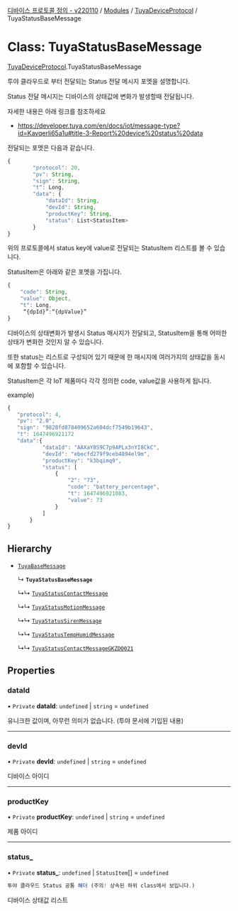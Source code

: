 [디바이스 프로토콜 정의 - v220110](../README.md) / [Modules](../modules.md) / [TuyaDeviceProtocol](../modules/TuyaDeviceProtocol.md) / TuyaStatusBaseMessage

# Class: TuyaStatusBaseMessage

[TuyaDeviceProtocol](../modules/TuyaDeviceProtocol.md).TuyaStatusBaseMessage

투야 클라우드로 부터 전달되는 Status 전달 메시지 포멧을 설명합니다.

Status 전달 메시지는 디바이스의 상태값에 변화가 발생할때 전달됩니다.

자세한 내용은 아래 링크를 참조하세요

* https://developer.tuya.com/en/docs/iot/message-type?id=Kavqerli65a1u#title-3-Report%20device%20status%20data

전달되는 포멧은 다음과 같습니다.

```typescript
{
		"protocol": 20,
		"pv": String,
		"sign": String,
		"t": Long,
		"data": {
		    "dataId": String,
		    "devId": String,
		    "productKey": String,
		    "status": List<StatusItem>
		}
}
```

위의 프로토콜에서 status key에 value로 전달되는 StatusItem 리스트를 볼 수 있습니다.

StatusItem은 아래와 같은 포멧을 가집니다.

```typescript
{
    "code": String,
    "value": Object,
    "t": Long,
     “{dpId}”:“{dpValue}”
}
```

디바이스의 상태변화가 발생시 Status 매시지가 전달되고, StatusItem을 통해 어떠한 상태가 변화한 것인지 알 수 있습니다.

또한 status는 리스트로 구성되어 있기 때문에 한 매시지에 여러가지의 상태값을 동시에 포함할 수 있습니다.

StatusItem은 각 IoT 제품마다 각각 정의한 code, value값을 사용하게 됩니다.

example)
 ```typescript
{
    "protocol": 4,
    "pv": "2.0",
    "sign": "9828fd878409652a604dcf7549b19643",
    "t": 1647496921172
    "data":{
		    "dataId": "AAXaY8S9C7p9APLx3nYI8CkC",
		    "devId": "ebecfd279f9ceb4894el9m",
		    "productKey": "k3bqimq9",
		    "status": [
		        {
		            "2": "73",
		            "code": "battery_percentage",
		            "t": 1647496921083,
		            "value": 73
		        }
		    ]
		}
}
```

## Hierarchy

- [`TuyaBaseMessage`](TuyaDeviceProtocol.TuyaBaseMessage.md)

  ↳ **`TuyaStatusBaseMessage`**

  ↳↳ [`TuyaStatusContactMessage`](TuyaDeviceProtocol.TuyaStatusContactMessage.md)

  ↳↳ [`TuyaStatusMotionMessage`](TuyaDeviceProtocol.TuyaStatusMotionMessage.md)

  ↳↳ [`TuyaStatusSirenMessage`](TuyaDeviceProtocol.TuyaStatusSirenMessage.md)

  ↳↳ [`TuyaStatusTempHumidMessage`](TuyaDeviceProtocol.TuyaStatusTempHumidMessage.md)

  ↳↳ [`TuyaStatusContactMessageGKZDO021`](TuyaDeviceProtocol.TuyaStatusContactMessageGKZDO021.md)

## Properties

### dataId

• `Private` **dataId**: `undefined` \| `string` = `undefined`

유니크한 값이며, 아무런 의미가 없습니다. (투야 문서에 기입된 내용)

___

### devId

• `Private` **devId**: `undefined` \| `string` = `undefined`

디바이스 아이디

___

### productKey

• `Private` **productKey**: `undefined` \| `string` = `undefined`

제품 아이디

___

### status\_

• `Private` **status\_**: `undefined` \| `StatusItem`[] = `undefined`

```typescript
투야 클라우드 Status 공통 해더 (주의! 상속된 하위 class에서 보입니다.)
```
디바이스 상태값 리스트
